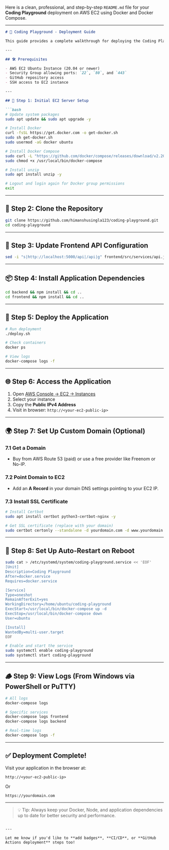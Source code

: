 Here is a clean, professional, and step-by-step `README.md` file for your **Coding Playground** deployment on AWS EC2 using Docker and Docker Compose.

---

````markdown
# 🚀 Coding Playground - Deployment Guide

This guide provides a complete walkthrough for deploying the Coding Playground application on an AWS EC2 instance using Docker and Docker Compose.

---

## 🛠️ Prerequisites

- AWS EC2 Ubuntu Instance (20.04 or newer)
- Security Group allowing ports: `22`, `80`, and `443`
- GitHub repository access
- SSH access to EC2 instance

---

## 🔧 Step 1: Initial EC2 Server Setup

```bash
# Update system packages
sudo apt update && sudo apt upgrade -y

# Install Docker
curl -fsSL https://get.docker.com -o get-docker.sh
sudo sh get-docker.sh
sudo usermod -aG docker ubuntu

# Install Docker Compose
sudo curl -L "https://github.com/docker/compose/releases/download/v2.20.0/docker-compose-$(uname -s)-$(uname -m)" -o /usr/local/bin/docker-compose
sudo chmod +x /usr/local/bin/docker-compose

# Install unzip
sudo apt install unzip -y

# Logout and login again for Docker group permissions
exit
````

---

## 📁 Step 2: Clone the Repository

```bash
git clone https://github.com/himanshusingla123/coding-playground.git
cd coding-playground
```

---

## 🧠 Step 3: Update Frontend API Configuration

```bash
sed -i "s|http://localhost:5000/api|/api|g" frontend/src/services/api.js
```

---

## 📦 Step 4: Install Application Dependencies

```bash
cd backend && npm install && cd ..
cd frontend && npm install && cd ..
```

---

## 🚀 Step 5: Deploy the Application

```bash
# Run deployment
./deploy.sh

# Check containers
docker ps

# View logs
docker-compose logs -f
```

---

## 🌐 Step 6: Access the Application

1. Open [AWS Console → EC2 → Instances](https://console.aws.amazon.com/ec2/)
2. Select your instance
3. Copy the **Public IPv4 Address**
4. Visit in browser: `http://<your-ec2-public-ip>`

---

## 🌍 Step 7: Set Up Custom Domain (Optional)

### 7.1 Get a Domain

* Buy from AWS Route 53 (paid) or use a free provider like Freenom or No-IP.

### 7.2 Point Domain to EC2

* Add an **A Record** in your domain DNS settings pointing to your EC2 IP.

### 7.3 Install SSL Certificate

```bash
# Install Certbot
sudo apt install certbot python3-certbot-nginx -y

# Get SSL certificate (replace with your domain)
sudo certbot certonly --standalone -d yourdomain.com -d www.yourdomain.com
```

---

## 🔁 Step 8: Set Up Auto-Restart on Reboot

```bash
sudo cat > /etc/systemd/system/coding-playground.service << 'EOF'
[Unit]
Description=Coding Playground
After=docker.service
Requires=docker.service

[Service]
Type=oneshot
RemainAfterExit=yes
WorkingDirectory=/home/ubuntu/coding-playground
ExecStart=/usr/local/bin/docker-compose up -d
ExecStop=/usr/local/bin/docker-compose down
User=ubuntu

[Install]
WantedBy=multi-user.target
EOF

# Enable and start the service
sudo systemctl enable coding-playground
sudo systemctl start coding-playground
```

---

## 🪵 Step 9: View Logs (From Windows via PowerShell or PuTTY)

```bash
# All logs
docker-compose logs

# Specific services
docker-compose logs frontend
docker-compose logs backend

# Real-time logs
docker-compose logs -f
```

---

## ✅ Deployment Complete!

Visit your application in the browser at:

```text
http://<your-ec2-public-ip>
```

Or

```text
https://yourdomain.com
```

---

> 💡 Tip: Always keep your Docker, Node, and application dependencies up to date for better security and performance.

```

---

Let me know if you'd like to **add badges**, **CI/CD**, or **GitHub Actions deployment** steps too!
```
